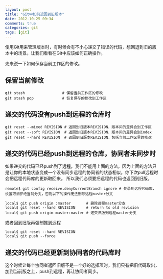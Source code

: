 ```yaml
---
layout: post
title: "Git中如何退回到旧版本"
date: 2012-10-25 09:34
comments: true
categories: git
tags: [git]
---
```


使用Git用来管理版本时，有时候会有不小心递交了错误的代码，想回退到旧的版本中的场景。让我们看看在Git中应该如何正确操作。

<!-- more -->

先来说一下如何保存当前工作区的修改。
## 保留当前修改

    git stash                 # 保留当前工作区的修改
    git stash pop             # 恢复保存的修改到工作区

## 递交的代码没有push到远程的仓库时

    git reset --mixed REVISION # 返回到旧版本REVISION，版本间的差异会到工作区
    git reset --soft REVISION  # 返回到旧版本REVISION，版本间的差异会到index
    git reset --hard REVISION  # 返回到旧版本REVISION，包括当前工作区里的修改

## 递交的代码已经push到远程的仓库，协同者未同步时

如果递交的代码已经push到了远程，我们不能用上面的方法，因为上面的方法只是让你的本地状态变成一个没有同步远程的协同者的状态相似。你下次pull远程时会把远程代码库的更新取回来。
所以我们必须要把远程的代码也返回到旧版。

    remote$ git config receive.denyCurrentBranch ignore # 登录到远程代码库，设置取消拒绝当前分支，否则以下的操作无法删除远程master分支

    local$ git push origin :master       # 删除远程master分支
    local$ git reset --hard REVISION     # return to old revision
    local$ git push origin master:master # 递交旧版到远程master分支

或者回到旧版再强制推到远程

    local$ git reset --hard REVISION
    local$ git push --force

## 递交的代码已经更新到协同者的代码库时

这个时候让每个协同者返回旧版不是一个好的选择项时，我们只有把旧代码取出，加到当前版之上，push到远程，再让协同者同步。


